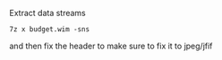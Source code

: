 Extract data streams

```
7z x budget.wim -sns 
```

and then fix the header to make sure to fix it to jpeg/jfif